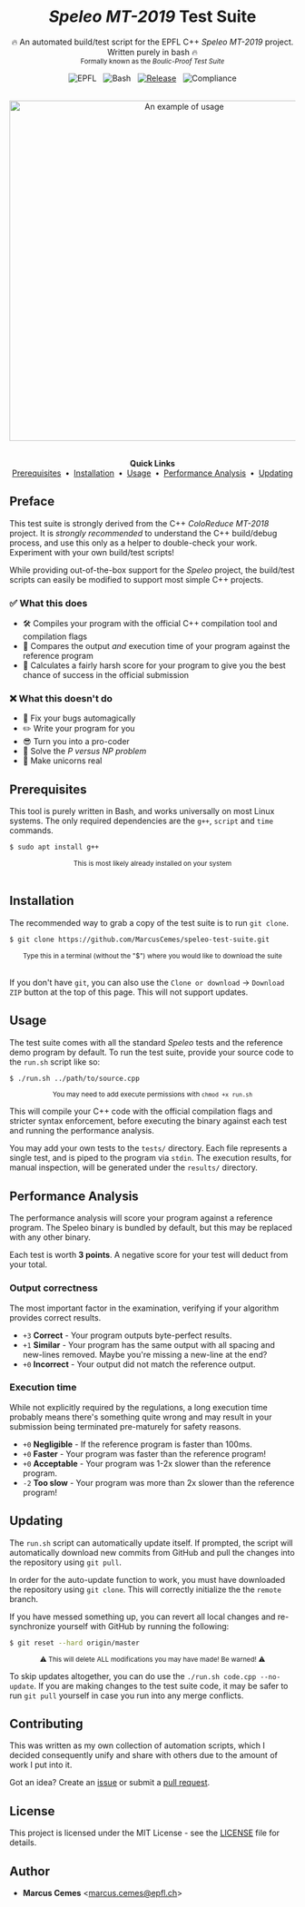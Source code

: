 <div align="center">

# *Speleo MT-2019* Test Suite

🔥 An automated build/test script for the EPFL C++ *Speleo MT-2019* project. Written purely in bash 🔥
<br /><sub>Formally known as the <i>Boulic-Proof Test Suite</i></sub>

</div>

<div align="center">

![EPFL][badge-epfl]&nbsp;&nbsp;
![Bash][badge-bash]&nbsp;&nbsp;
[![Release][badge-release]][link-release]&nbsp;&nbsp;
![Compliance][badge-compliance]

<br />

<img width="600" src="https://gistcdn.githack.com/MarcusCemes/854b9eead943ec8aeb7ed17e203f4239/raw/7931faa3d7e302d83135d86bd2d7f8c6434518bc/speleo-test-suite-demo.svg" alt="An example of usage">

<br />
<br />

**Quick Links**<br>
[Prerequisites](#prerequisites) &nbsp;**•**&nbsp;
[Installation](#installation) &nbsp;**•**&nbsp;
[Usage](#usage) &nbsp;**•**&nbsp;
[Performance Analysis](#performance-analysis) &nbsp;**•**&nbsp;
[Updating](#updating)

</div>


## Preface

This test suite is strongly derived from the C++ *ColoReduce MT-2018* project. It is *strongly recommended* to understand the C++ build/debug process, and use this only as a helper to double-check your work. Experiment with your own build/test scripts!

While providing out-of-the-box support for the *Speleo* project, the build/test scripts can easily be modified to support most simple C++ projects.

### ✅ What this does

- 🛠️ Compiles your program with the official C++ compilation tool and compilation flags
- 🤔 Compares the output *and* execution time of your program against the reference program
- 🤨 Calculates a fairly harsh score for your program to give you the best chance of success in the official submission

### ❌ What this doesn't do

- 🐛 Fix your bugs automagically
- ✏️ Write your program for you
- 😎 Turn you into a pro-coder
- 🧮 Solve the *P versus NP problem*
- 🦄 Make unicorns real

## Prerequisites

This tool is purely written in Bash, and works universally on most Linux systems. The only required dependencies are the `g++`, `script` and `time` commands.

```bash
$ sudo apt install g++
```
<div align="center"><sub>This is most likely already installed on your system</sub></div><br />

## Installation

The recommended way to grab a copy of the test suite is to run `git clone`.

```bash
$ git clone https://github.com/MarcusCemes/speleo-test-suite.git
```
<div align="center"><sub>Type this in a terminal (without the "$") where you would like to download the suite</sub></div><br />

If you don't have `git`, you can also use the `Clone or download` → `Download ZIP` button at the top of this page. This will not support updates.

## Usage

The test suite comes with all the standard *Speleo* tests and the reference demo program by default. To run the test suite, provide your source code to the `run.sh` script like so:

```bash
$ ./run.sh ../path/to/source.cpp
```
<div align="center"><sub>

You may need to add execute permissions with `chmod +x run.sh`

</sub></div>

This will compile your C++ code with the official compilation flags and stricter syntax enforcement, before executing the binary against each test and running the performance analysis.

You may add your own tests to the `tests/` directory. Each file represents a single test, and is piped to the program via `stdin`. The execution results, for manual inspection, will be generated under the `results/` directory.

## Performance Analysis

The performance analysis will score your program against a reference program. The Speleo binary is bundled by default, but this may be replaced with any other binary.

Each test is worth **3 points**. A negative score for your test will deduct from your total.

### Output correctness

The most important factor in the examination, verifying if your algorithm provides correct results.

- `+3` **Correct** - Your program outputs byte-perfect results.
- `+1` **Similar** - Your program has the same output with all spacing and new-lines removed. Maybe you're missing a new-line at the end?
- `+0` **Incorrect** - Your output did not match the reference output.

### Execution time

While not explicitly required by the regulations, a long execution time probably means there's something quite wrong and may result in your submission being terminated pre-maturely for safety reasons.

- `+0` **Negligible** - If the reference program is faster than 100ms.
- `+0` **Faster** - Your program was faster than the reference program!
- `+0` **Acceptable** - Your program was 1-2x slower than the reference program.
- `-2` **Too slow** - Your program was more than 2x slower than the reference program!

## Updating

The `run.sh` script can automatically update itself. If prompted, the script will automatically download new commits from GitHub and pull the changes into the repository using `git pull`.

In order for the auto-update function to work, you must have downloaded the repository using `git clone`. This will correctly initialize the the `remote` branch.

If you have messed something up, you can revert all local changes and re-synchronize yourself with GitHub by running the following:

```bash
$ git reset --hard origin/master
```
<div align="center"><sub>⚠ This will delete ALL modifications you may have made! Be warned! ⚠</sub></div>

To skip updates altogether, you can do use the `./run.sh code.cpp --no-update`. If you are making changes to the test suite code, it may be safer to run `git pull` yourself in case you run into any merge conflicts.

## Contributing

This was written as my own collection of automation scripts, which I decided consequently unify and share with others due to the amount of work I put into it.

Got an idea? Create an [issue][link-issue] or submit a [pull request][link-pull-request].

## License

This project is licensed under the MIT License - see the [LICENSE](LICENSE) file for details.

## Author

* **Marcus Cemes** \<marcus.cemes@epfl.ch\>


<!-- BADGES -->
[badge-epfl]:https://img.shields.io/badge/EPFL--c70d3a.svg?style=for-the-badge
[badge-bash]:https://img.shields.io/badge/Bash--f45905.svg?style=for-the-badge
[badge-release]:https://img.shields.io/github/release/MarcusCemes/speleo-test-suite.svg?style=for-the-badge&color=45969b
[badge-compliance]:https://img.shields.io/badge/Speleo-v1.0-512c62.svg?style=for-the-badge

<!-- LINKS -->
[link-release]:https://github.com/MarcusCemes/speleo-test-suite/releases/latest
[link-issue]:https://github.com/MarcusCemes/speleo-test-suite/issues
[link-pull-request]:https://github.com/MarcusCemes/speleo-test-suite/pulls